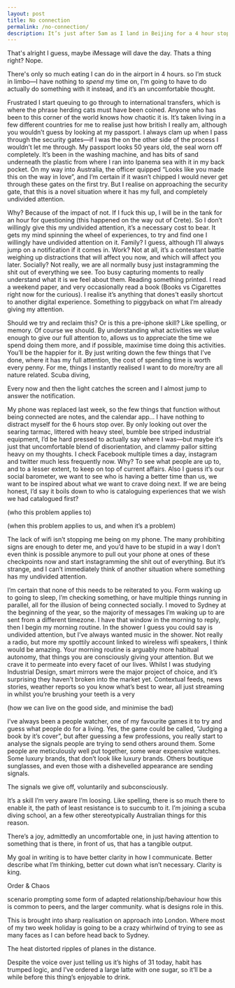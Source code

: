 ```yaml
---
layout: post
title: No connection
permalink: /no-connection/
description: It’s just after 5am as I land in Beijing for a 4 hour stopover to London. I open my laptop to connect to the free wifi, and I need to provide a phone number. The only way it can verify me – a tourist at an airport – is to provide a local phone number. Hmmwhat?
---
```


That's alright I guess, maybe iMessage will dave the day. Thats a thing right? Nope.

There's only so much eating I can do in the airport in 4 hours. so I’m stuck in limbo—I have nothing to *spend* my time on, I’m going to have to do actually do something with it instead, and it’s an uncomfortable thought.

Frustrated I start queuing to go through to international transfers, which is where the phrase herding cats must have been coined. Anyone who has been to this corner of the world knows how chaotic it is. It’s taken living in a few different countries for me to realise just how british I really am, although you wouldn’t guess by looking at my passport. I always clam up when I pass through the security gates—if I was the on the other side of the process I wouldn’t let me through. My passport looks 50 years old, the seal worn off completely. It’s been in the washing machine, and has bits of sand underneath the plastic from where I ran into Ipanema sea with it in my back pocket. On my way into Australia, the officer quipped “Looks like you made this on the way in love”, and I’m certain if it wasn’t chipped I would never get through these gates on the first try. But I realise on approaching the security gate, that this is a novel situation where it has my full, and completely undivided attention.

Why? Because of the impact of not. If I fuck this up, I will be in the tank for an hour for questioning (this happened on the way out of Crete). So I don’t willingly give this my undivided attention, it’s a necessary cost to bear. It gets my mind spinning the wheel of experiences, to try and find one I willingly have undivided attention on it. Family? I guess, although I’ll always jump on a notification if it comes in. Work? Not at all, it’s a contestant battle weighing up distractions that will affect you now, and which will affect you later. Socially? Not really, we are all normally busy just instagramming the shit out of everything we see. Too busy capturing moments to really understand what it is we feel about them. Reading something printed. I read a weekend paper, and very occasionally read a book (Books vs Cigarettes right now for the curious). I realise it’s anything that dones’t easily shortcut to another digital experience. Something to piggyback on what I’m already giving my attention.

Should we try and reclaim this? Or is this a pre-iphone skill? Like spelling, or memory. Of course we should. By understanding what activities we value enough to give our full attention to, allows us to appreciate the time we spend doing them more, and if possible, maximise time doing this activities. You’ll be the happier for it. By just writing down the few things that I’ve done, where it has my full attention, the cost of spending time is worth every penny. For me, things I instantly realised I want to do more/try are all nature related. Scuba diving,

Every now and then the light catches the screen and I almost jump to answer the notification.

My phone was replaced last week, so the few things that function without being connected are notes, and the calendar app… I have nothing to distract myself for the 6 hours stop over. By only looking out over the searing tarmac, littered with heavy steel, bumble bee striped industrial equipment, I’d be hard pressed to actually say where I was—but maybe it’s just that uncomfortable blend of disorientation, and clammy pallor sitting heavy on my thoughts. I check Facebook multiple times a day, instagram and twitter much less frequently now. Why? To see what people are up to, and to a lesser extent, to keep on top of current affairs. Also I guess it’s our social barometer, we want to see who is having a better time than us, we want to be inspired about what we want to crave doing next. If we are being honest, I’d say it boils down to who is cataloguing experiences that we wish we had catalogued first?

(who this problem applies to)



(when this problem applies to us, and when it’s a problem)

The lack of wifi isn’t stopping me being on my phone. The many prohibiting signs are enough to deter me, and you’d have to be stupid in a way I don’t even think is possible anymore to pull out your phone at ones of these checkpoints now and start instagramming the shit out of everything. But it’s strange, and I can’t immediately think of another situation where something has my undivided attention.

I’m certain that none of this needs to be reiterated to you. Form waking up to going to sleep, I’m checking something, or have multiple things running in parallel, all for the illusion of being connected socially. I moved to Sydney at the beginning of the year, so the majority of messages I’m waking up to are sent from a different timezone. I have that window in the morning to reply, then I begin my morning routine. In the shower I guess you could say is undivided attention, but I’ve always wanted music in the shower. Not really a radio, but more my spottily account linked to wireless wifi speakers, I think would be amazing. Your morning routine is arguably more habitual autonomy, that things you are consciously giving your attention. But we crave it to permeate into every facet of our lives.  Whilst I was studying Industrial Design, smart mirrors were the major project of choice, and it’s surprising they haven’t broken into the market yet. Contextual feeds, news stories, weather reports so you know what’s best to wear, all just streaming in whilst you’re brushing your teeth is a very

(how we can live on the good side, and minimise the bad)

I’ve always been a people watcher, one of my favourite games it to try and guess what people do for a living. Yes, the game could be called, “Judging a book by it’s cover”, but after guessing a few professions, you really start to analyse the signals people are trying to send others around them. Some people are meticulously well put together, some wear expensive watches. Some luxury brands, that don’t look like luxury brands. Others boutique sunglasses, and even those with a dishevelled appearance are sending signals.

The signals we give off, voluntarily and subconsciously.

It’s a skill I’m very aware I’m loosing. Like spelling, there is so much there to enable it, the path of least resistance is to succumb to it. I’m joining a scuba diving school, an a few other stereotypically Australian things for this reason.

There’s a joy, admittedly an uncomfortable one, in just having attention to something that is there, in front of us, that has a tangible output.


My goal in writing is to have better clarity in how I communicate. Better describe what I’m thinking, better cut down what isn’t necessary. Clarity is king.

Order & Chaos

scenario prompting some form of adapted relationship/behaviour
how this is common to peers, and the larger community.
what is designs role in this.

This is brought into sharp realisation on approach into London. Where most of my two week holiday is going to be a crazy whirlwind of trying to see as many faces as I can before  head back to Sydney.

The heat distorted ripples of planes in the distance.

Despite the voice over just telling us it’s highs of 31 today, habit has trumped logic, and I’ve ordered a large latte with one sugar, so it’ll be a while before this thing’s enjoyable to drink.
